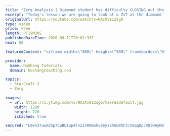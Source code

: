 ```yaml
---
title: "Zerg Analysis | Diamond student has difficulty CLOSING out the MATCH [Starcraft 2]"
excerpt: "Today's lesson we are going to look at a ZvT at the diamond level focusing on the Zerg Analysis. The zerg manages to get into a very strong position but has difficulty closing it out. Let's learn how we can approach this scenario better!  Zerg Analysis | Diamond student has difficulty CLOSING out the"
originalUrl: https://youtube.com/watch?v=NAzXv812sg0
type: video
price: Free
length: PT19M30S
publishedDateTime: 2020-09-11T20:02:33Z
heat: 50

featuredContent: "<iframe width=\"800\" height=\"500\" frameborder=\"0\" src=\"https://www.youtube.com/embed/NAzXv812sg0\" allow=\"accelerometer; autoplay; encrypted-media; gyroscope; picture-in-picture\" allowfullscreen></iframe>"

provider:
  name: HuShang Tutorials
  domain: hushangcoaching.com

topics:
  - StarCraft 2
  - Zerg

images:
  - url: https://i.ytimg.com/vi/NAzXv812sg0/maxresdefault.jpg
    width: 1280
    height: 720
    isCached: true

secured: "L9wn37uwm3np7CwBQ1up4ln21sRNmokv66ysahUwBhF3/56qqDpJm8lwWyRmlQC6H6LXuhKbFvlKQAHINMkf3u08wAUKiuvNB7JB4iyAbxzhOX0nYjw3qFcSLJW7EiiwlWX22CR8Q6GjTEbijdaYSTjJS9DhnNaL0ye0idZGlMbiHUv87NQ2hVIZsEPB+tWDQColfitNTIERGpsJLEBPY7ilbHwtg9faT9wU46HUe+aZ/4Z6pebSr0kSOgXJU5GcpWB8Lm0Cq+DYMe0z8YInb8QJCbLMnsRr8LnKwzLqrD1q2RNVOow3oA+OMW7n4LPimTPfmQWHQZE/VT96RbVz2GtzmfpN5tJuh7vOD3w88mi2cXgmU9ZldkY3u9vMx8mW/6yfQtlwmNo4UO0/1DD5qTJWxsOEs+CZLUvUc9oRDOU=;OwQ+sYEjyPSNpYvXnpqj2g=="
---
```


